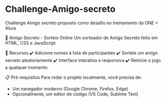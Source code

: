 # Challenge-Amigo-secreto
Challenge Amigo secreto proposto como desafio no treinamento da ONE + Alura

🎁 Amigo Secreto - Sorteio Online
Um sorteador de Amigo Secreto feito em HTML, CSS e JavaScript.

📌 Recursos
✔️ Adicione nomes à lista de participantes
✔️ Sorteie um amigo secreto aleatoriamente
✔️ Interface interativa e responsiva
✔️ Reinicie o jogo a qualquer momento

📋 Pré-requisitos
Para rodar o projeto localmente, você precisa de:
  * Um navegador moderno (Google Chrome, Firefox, Edge)
  * Opcionalmente, um editor de código (VS Code, Sublime Text)
